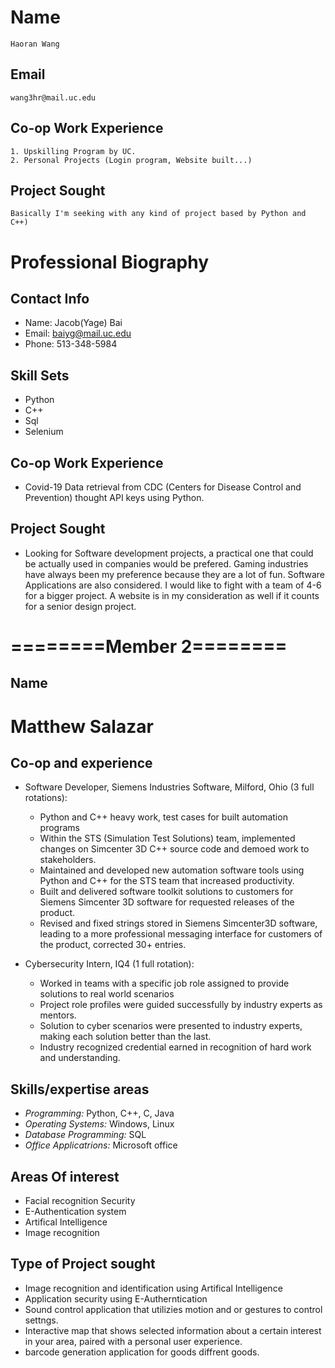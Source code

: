 # Name
```
Haoran Wang
```
## Email
```
wang3hr@mail.uc.edu
```
## Co-op Work Experience
```
1. Upskilling Program by UC.
2. Personal Projects (Login program, Website built...)
```
## Project Sought
```
Basically I'm seeking with any kind of project based by Python and C++)
```

# Professional Biography
## Contact Info
 - Name: Jacob(Yage) Bai
 - Email: baiyg@mail.uc.edu
 - Phone: 513-348-5984

## Skill Sets
 - Python
 - C++
 - Sql
 - Selenium

## Co-op Work Experience
 - Covid-19 Data retrieval from CDC (Centers for Disease Control and Prevention) thought API keys using Python.

## Project Sought
 - Looking for Software development projects, a practical one that could be actually used in companies would be prefered. Gaming industries have always been my preference because they are a lot of fun. Software Applications are also considered. I would like to fight with a team of 4-6 for a bigger project. A website is in my consideration as well if it counts for a senior design project.


# ========**Member 2**========
## **Name**
# **Matthew Salazar**

## **Co-op and experience**

* Software Developer, Siemens Industries Software, Milford, Ohio (3 full rotations):
    * Python and C++ heavy work, test cases for built automation programs
    * Within the STS (Simulation Test Solutions) team, implemented changes on Simcenter 3D C++ source
code and demoed work to stakeholders.
    * Maintained and developed new automation software tools using Python and C++ for the STS team that
increased productivity.
    * Built and delivered software toolkit solutions to customers for Siemens Simcenter 3D software for
requested releases of the product.
    * Revised and fixed strings stored in Siemens Simcenter3D software, leading to a more professional
messaging interface for customers of the product, corrected 30+ entries.

* Cybersecurity Intern, IQ4 (1 full rotation):
    * Worked in teams with a specific job role assigned to provide solutions to real world scenarios
    * Project role profiles were guided successfully by industry experts as mentors.
    * Solution to cyber scenarios were presented to industry experts, making each solution better than the last.
    * Industry recognized credential earned in recognition of hard work and understanding.

## **Skills/expertise areas**
* *Programming:* Python, C++, C, Java
* *Operating Systems:* Windows, Linux
* *Database Programming:* SQL
* *Office Applicatrions:* Microsoft office

## **Areas Of interest**
* Facial recognition Security
* E-Authentication system
* Artifical Intelligence
* Image recognition

## **Type of Project sought**
* Image recognition and identification using Artifical Intelligence
* Application security using E-Autherntication 
* Sound control application that utilizies motion and or gestures to control
settngs.
* Interactive map that shows selected information about a certain interest in your area, paired with a personal user experience.
* barcode generation application for goods diffrent goods.
